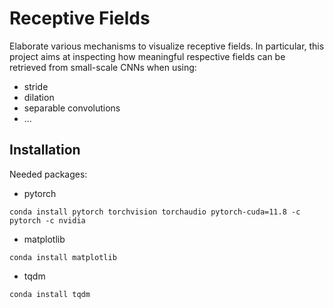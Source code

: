 # Receptive Fields
Elaborate various mechanisms to visualize receptive fields.
In particular, this project aims at inspecting how meaningful respective fields can be retrieved from small-scale CNNs when using:
 - stride
 - dilation
 - separable convolutions
 - ...

## Installation
Needed packages:
 - pytorch
 ```
 conda install pytorch torchvision torchaudio pytorch-cuda=11.8 -c pytorch -c nvidia
 ```
 - matplotlib
```
conda install matplotlib
```
 - tqdm
```
conda install tqdm
```